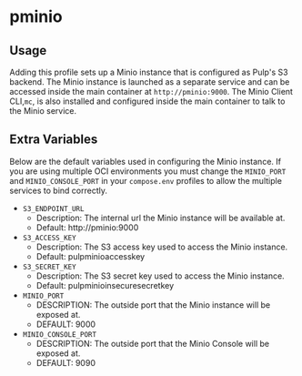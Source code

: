 # pminio

## Usage

Adding this profile sets up a Minio instance that is configured as Pulp's S3 backend. The Minio
instance is launched as a separate service and can be accessed inside the main container at
`http://pminio:9000`. The Minio Client CLI,`mc`, is also installed and configured inside the main 
container to talk to the Minio service.

## Extra Variables

Below are the default variables used in configuring the Minio instance. If you are using
multiple OCI environments you must change the `MINIO_PORT` and `MINIO_CONSOLE_PORT` in your
`compose.env` profiles to allow the multiple services to bind correctly.

- `S3_ENDPOINT_URL`
    - Description: The internal url the Minio instance will be available at.
    - Default: http://pminio:9000
- `S3_ACCESS_KEY`
    - Description: The S3 access key used to access the Minio instance.
    - Default: pulpminioaccesskey
- `S3_SECRET_KEY`
    - Description: The S3 secret key used to access the Minio instance.
    - Default: pulpminioinsecuresecretkey
- `MINIO_PORT`
    - DESCRIPTION: The outside port that the Minio instance will be exposed at.
    - DEFAULT: 9000
- `MINIO_CONSOLE_PORT`
    - DESCRIPTION: The outside port that the Minio Console will be exposed at.
    - DEFAULT: 9090
